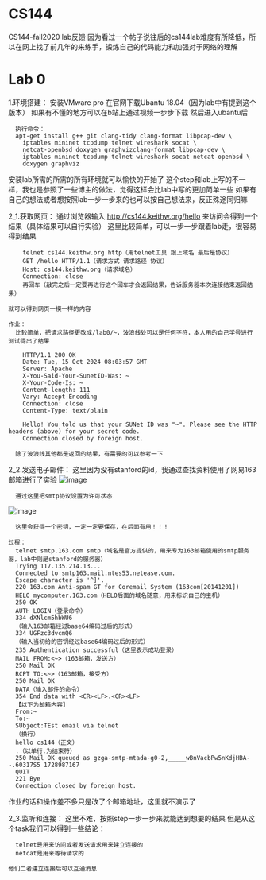 # CS144
CS144-fall2020 lab反馈
因为看过一个帖子说往后的cs144lab难度有所降低，所以在网上找了前几年的来练手，锻炼自己的代码能力和加强对于网络的理解

# Lab 0
1.环境搭建：
  安装VMware pro 在官网下载Ubantu 18.04（因为lab中有提到这个版本）
  如果有不懂的地方可以在b站上通过视频一步步下载
  然后进入ubantu后
  
      执行命令：
      apt-get install g++ git clang-tidy clang-format libpcap-dev \
        iptables mininet tcpdump telnet wireshark socat \
        netcat-openbsd doxygen graphvizclang-format libpcap-dev \ 
        iptables mininet tcpdump telnet wireshark socat netcat-openbsd \ 
        doxygen graphviz
        
  安装lab所需的所需的所有环境就可以愉快的开始了
  这个step和lab上写的不一样，我也是参照了一些博主的做法，觉得这样会比lab中写的更加简单一些
  如果有自己的想法或者想按照lab一步一步来的也可以按自己想法来，反正殊途同归嘛

2_1.获取网页：
    通过浏览器输入 http://cs144.keithw.org/hello 来访问会得到一个结果（具体结果可以自行实验）
    这里比较简单，可以一步一步跟着lab走，很容易得到结果
    
        telnet cs144.keithw.org http（用telnet工具 跟上域名 最后是协议）
        GET /hello HTTP/1.1（请求方式 请求路径 协议）
        Host: cs144.keithw.org（请求域名）
        Connection: close
        再回车（敲完之后一定要再进行这个回车才会返回结果，告诉服务器本次连接结束返回结果）
    
    就可以得到网页一模一样的内容

    作业：
      比较简单，把请求路径更改成/lab0/~，波浪线处可以是任何字符，本人用的自己学号进行测试得出了结果
      
        HTTP/1.1 200 OK
        Date: Tue, 15 Oct 2024 08:03:57 GMT
        Server: Apache
        X-You-Said-Your-SunetID-Was: ~
        X-Your-Code-Is: ~
        Content-length: 111
        Vary: Accept-Encoding
        Connection: close
        Content-Type: text/plain
        
        Hello! You told us that your SUNet ID was "~". Please see the HTTP headers (above) for your secret code.
        Connection closed by foreign host.
        
      除了波浪线其他都是返回的结果，有需要的可以参考一下

2_2.发送电子邮件：
    这里因为没有stanford的id，我通过查找资料使用了网易163邮箱进行了实验
    ![image](https://github.com/user-attachments/assets/05fdff8d-ca72-470b-82fc-1e6aa5c9682a)
    
      通过这里把smtp协议设置为许可状态
    
  ![image](https://github.com/user-attachments/assets/4e780c47-c224-4e08-810c-0c9c08dafe7a)
    
      这里会获得一个密钥，一定一定要保存，在后面有用！！！
    
    过程：
      telnet smtp.163.com smtp（域名是官方提供的，用来专为163邮箱使用的smtp服务器，lab中则是stanford的服务器）
      Trying 117.135.214.13...
      Connected to smtp163.mail.ntes53.netease.com.
      Escape character is '^]'.
      220 163.com Anti-spam GT for Coremail System (163com[20141201])
      HELO mycomputer.163.com（HELO后面的域名随意，用来标识自己的主机）
      250 OK
      AUTH LOGIN（登录命令）
      334 dXNlcm5hbWU6
      （输入163邮箱经过base64编码过后的形式）
      334 UGFzc3dvcmQ6
      （输入当初给的密钥经过base64编码过后的形式）
      235 Authentication successful（这里表示成功登录）
      MAIL FROM:<~>（163邮箱，发送方）
      250 Mail OK
      RCPT TO:<~>（163邮箱，接受方）
      250 Mail OK
      DATA（输入邮件的命令）
      354 End data with <CR><LF>.<CR><LF>
      【以下为邮箱内容】
      From:~
      To:~
      SUbject:TEst email via telnet
      （换行）
      hello cs144（正文）
      .（以单行.为结束符）
      250 Mail OK queued as gzga-smtp-mtada-g0-2,_____wBnVacbPw5nKdjHBA--.60317S5 1728987167
      QUIT
      221 Bye
      Connection closed by foreign host.

  作业的话和操作差不多只是改了个邮箱地址，这里就不演示了

2_3.监听和连接：
    这里不难，按照step一步一步来就能达到想要的结果
    但是从这个task我们可以得到一些结论：
    
      telnet是用来访问或者发送请求用来建立连接的
      netcat是用来等待请求的

    他们二者建立连接后可以互通消息
    






      
